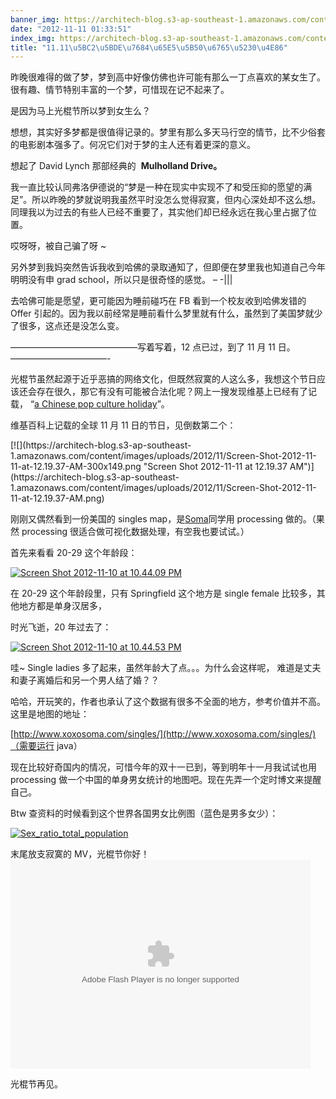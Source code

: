 ```yaml
---
banner_img: https://architech-blog.s3-ap-southeast-1.amazonaws.com/content/images/uploads/2012/11/Screen-Shot-2012-11-10-at-10.44.09-PM.png
date: "2012-11-11 01:33:51"
index_img: https://architech-blog.s3-ap-southeast-1.amazonaws.com/content/images/uploads/2012/11/Screen-Shot-2012-11-10-at-10.44.09-PM.png
title: "11.11\u5BC2\u5BDE\u7684\u65E5\u5B50\u6765\u5230\u4E86"
---
```


昨晚很难得的做了梦，梦到高中好像仿佛也许可能有那么一丁点喜欢的某女生了。很有趣、情节特别丰富的一个梦，可惜现在记不起来了。

是因为马上光棍节所以梦到女生么？

想想，其实好多梦都是很值得记录的。梦里有那么多天马行空的情节，比不少俗套的电影剧本强多了。何况它们对于梦的主人还有着更深的意义。

想起了 David Lynch 那部经典的  **Mulholland Drive。**

我一直比较认同弗洛伊德说的“梦是一种在现实中实现不了和受压抑的愿望的满足”。所以昨晚的梦就说明我虽然平时没怎么觉得寂寞，但内心深处却不这么想。同理我以为过去的有些人已经不重要了，其实他们却已经永远在我心里占据了位置。

哎呀呀，被自己骗了呀 ~

另外梦到我妈突然告诉我收到哈佛的录取通知了，但即便在梦里我也知道自己今年明明没有申 grad school，所以只是很奇怪的感觉。 – -|||

去哈佛可能是愿望，更可能因为睡前碰巧在 FB 看到一个校友收到哈佛发错的 Offer 引起的。因为我以前经常是睡前看什么梦里就有什么，虽然到了美国梦就少了很多，这点还是没怎么变。

——————————————–写着写着，12 点已过，到了 11 月 11 日。———————————-

光棍节虽然起源于近乎恶搞的网络文化，但既然寂寞的人这么多，我想这个节日应该还会存在很久，那它有没有可能被合法化呢？网上一搜发现维基上已经有了记载， “[a Chinese pop culture holiday](http://en.wikipedia.org/wiki/Singles_Day)”。

维基百科上记载的全球 11 月 11 日的节日，见倒数第二个：

<div></div>[![](https://architech-blog.s3-ap-southeast-1.amazonaws.com/content/images/uploads/2012/11/Screen-Shot-2012-11-11-at-12.19.37-AM-300x149.png "Screen Shot 2012-11-11 at 12.19.37 AM")](https://architech-blog.s3-ap-southeast-1.amazonaws.com/content/images/uploads/2012/11/Screen-Shot-2012-11-11-at-12.19.37-AM.png)

刚刚又偶然看到一份美国的 singles map，是[Soma](http://www.xoxosoma.com/)同学用 processing 做的。（果然 processing 很适合做可视化数据处理，有空我也要试试。）

首先来看看 20-29 这个年龄段：

[![](https://architech-blog.s3-ap-southeast-1.amazonaws.com/content/images/uploads/2012/11/Screen-Shot-2012-11-10-at-10.44.09-PM-300x222.png "Screen Shot 2012-11-10 at 10.44.09 PM")](https://architech-blog.s3-ap-southeast-1.amazonaws.com/content/images/uploads/2012/11/Screen-Shot-2012-11-10-at-10.44.09-PM.png)

在 20-29 这个年龄段里，只有 Springfield 这个地方是 single female 比较多，其他地方都是单身汉居多，

时光飞逝，20 年过去了：

[![](https://architech-blog.s3-ap-southeast-1.amazonaws.com/content/images/uploads/2012/11/Screen-Shot-2012-11-10-at-10.44.53-PM-300x221.png "Screen Shot 2012-11-10 at 10.44.53 PM")](https://architech-blog.s3-ap-southeast-1.amazonaws.com/content/images/uploads/2012/11/Screen-Shot-2012-11-10-at-10.44.53-PM.png)

哇~ Single ladies 多了起来，虽然年龄大了点。。。为什么会这样呢， 难道是丈夫和妻子离婚后和另一个男人结了婚？？

哈哈，开玩笑的，作者也承认了这个数据有很多不全面的地方，参考价值并不高。这里是地图的地址：

[http://www.xoxosoma.com/singles/](http://www.xoxosoma.com/singles/)（需要运行 java）

现在比较好奇国内的情况，可惜今年的双十一已到，等到明年十一月我试试也用 processing 做一个中国的单身男女统计的地图吧。现在先弄一个定时博文来提醒自己。

Btw 查资料的时候看到这个世界各国男女比例图（蓝色是男多女少）：

[![](https://architech-blog.s3-ap-southeast-1.amazonaws.com/content/images/uploads/2012/11/Sex_ratio_total_population-300x140.png "Sex_ratio_total_population")](https://architech-blog.s3-ap-southeast-1.amazonaws.com/content/images/uploads/2012/11/Sex_ratio_total_population.png)

末尾放支寂寞的 MV，光棍节你好！  
<object align="middle" classid="clsid:d27cdb6e-ae6d-11cf-96b8-444553540000" codebase="http://download.macromedia.com/pub/shockwave/cabs/flash/swflash.cab#version=6,0,40,0" height="334" width="480"><param name="src" value="http://player.yinyuetai.com/video/player/21864/v_0.swf"></param><param name="quality" value="high"></param><param name="allowscriptaccess" value="sameDomain"></param><param name="allowfullscreen" value="true"></param><embed align="middle" allowfullscreen="true" allowscriptaccess="sameDomain" height="334" quality="high" src="http://player.yinyuetai.com/video/player/21864/v_0.swf" type="application/x-shockwave-flash" width="480"></embed></object>

光棍节再见。
